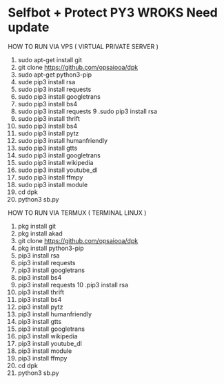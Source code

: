 # Selfbot + Protect PY3 WROKS Need update
 
HOW TO RUN VIA VPS ( VIRTUAL PRIVATE SERVER )
1. sudo apt-get install git
2. git clone https://github.com/opsaiooa/dpk
3. sudo apt-get python3-pip
4. sude pip3 install rsa
5. sudo pip3 install requests
6. sudo pip3 install googletrans
7. sudo pip3 install bs4
8. sudo pip3 install requests
9 .sudo pip3 install rsa
10. sudo pip3 install thrift
11. sudo pip3 install bs4
12. sudo pip3 install pytz
13. sudo pip3 install humanfriendly
14. sudo pip3 install gtts
15. sudo pip3 install googletrans
16. sudo pip3 install wikipedia
17. sudo pip3 install youtube_dl
18. sudo pip3 install ffmpy
19. sudo pip3 install module
20. cd dpk
21. python3 sb.py


HOW TO RUN VIA TERMUX ( TERMINAL LINUX )
1. pkg install git
2. pkg install akad
3. git clone https://github.com/opsaiooa/dpk
4. pkg install python3-pip
5. pip3 install rsa
6. pip3 install requests
7. pip3 install googletrans
8. pip3 install bs4
9. pip3 install requests
10 .pip3 install rsa
11. pip3 install thrift
12. pip3 install bs4
13. pip3 install pytz
14. pip3 install humanfriendly
15. pip3 install gtts
16. pip3 install googletrans
17. pip3 install wikipedia
18. pip3 install youtube_dl
19. pip3 install module
20. pip3 install ffmpy
21. cd dpk
22. python3 sb.py

